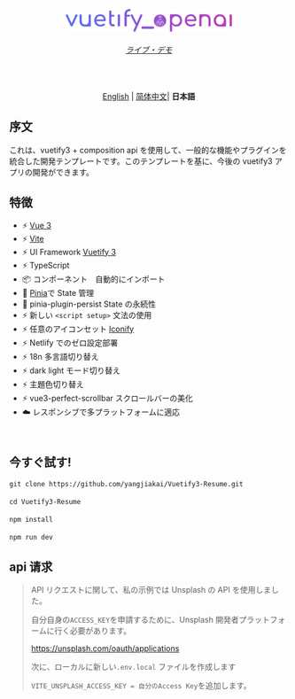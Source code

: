 <p align='center' style="margin-top:80px">
  <img src='/src/assets/logo.svg' alt='Vitesse - Opinionated Vite Starter Template' width='300'/>
</p>

<h6 align='center'>
<a href="https://marvelous-sunflower-cb8d70.netlify.app/">ライブ・デモ</a>
</h6>

<br>

<p align='center'>
<a href="https://github.com/yangjiakai/Vuetify3-Resume/blob/main/README.md">English</a> | <a href="https://github.com/yangjiakai/Vuetify3-Resume/blob/main/README.zh-CN.md">简体中文</a>| <b >日本語</b>
</p>

## 序文

これは、vuetify3 + composition api を使用して、一般的な機能やプラグインを統合した開発テンプレートです。このテンプレートを基に、今後の vuetify3 アプリの開発ができます。

## 特徴

- ⚡️ [Vue 3](https://github.com/vuejs/core)
- ⚡️ [Vite](https://github.com/vitejs/vite)
- ⚡️ UI Framework [Vuetify 3](https://next.vuetifyjs.com/en/)
- ⚡️ TypeScript
- 📦 コンポーネント　自動的にインポート
- 🍍 [Pinia](https://pinia.vuejs.org/)で State 管理
- 🍍 pinia-plugin-persist State の永続性
- ⚡️ 新しい `<script setup>` 文法の使用
- ⚡️ 任意のアイコンセット [Iconify](https://icon-sets.iconify.design/)
- ⚡️ Netlify でのゼロ設定部署
- ⚡️ 18n 多言語切り替え
- ⚡️ dark light モード切り替え
- ⚡️ 主題色切り替え
- ⚡️ vue3-perfect-scrollbar スクロールバーの美化
- ☁️ レスポンシブで多プラットフォームに適応

<br>

## 今すぐ試す!

```
git clone https://github.com/yangjiakai/Vuetify3-Resume.git

cd Vuetify3-Resume

npm install

npm run dev
```

## api 请求

> API リクエストに関して、私の示例では Unsplash の API を使用しました。
>
> 自分自身の`ACCESS_KEY`を申請するために、Unsplash 開発者プラットフォームに行く必要があります。
>
> https://unsplash.com/oauth/applications
>
> 次に、ローカルに新しい`.env.local` ファイルを作成します
>
> `VITE_UNSPLASH_ACCESS_KEY = 自分のAccess Key`を追加します。
